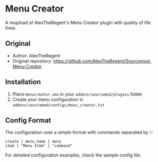 # Menu Creator

A reupload of AlexTheRegent's Menu Creator plugin with quality of life fixes.

## Original
- Author: AlexTheRegent
- Original repository: https://github.com/AlexTheRegent/Sourcemod-Menu-Creator

## Installation
1. Place `menucreator.smx` in your `addons/sourcemod/plugins` folder
2. Create your menu configuration in `addons/sourcemod/configs/menu_creator.txt`

## Config Format
The configuration uses a simple format with commands separated by `|`:
```
create | menu_name | menu
item | "Menu Item" | "command"
```

For detailed configuration examples, check the sample config file.
